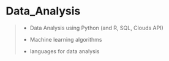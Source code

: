 # Data_Analysis
> - Data Analysis using Python (and R, SQL, Clouds API)
>
> - Machine learning algorithms
> - languages for data analysis
